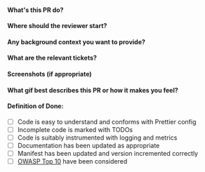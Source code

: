 #### What's this PR do?

#### Where should the reviewer start?

#### Any background context you want to provide?

#### What are the relevant tickets?

#### Screenshots (if appropriate)

#### What gif best describes this PR or how it makes you feel?

#### Definition of Done:

- [ ] Code is easy to understand and conforms with Prettier config
- [ ] Incomplete code is marked with TODOs
- [ ] Code is suitably instrumented with logging and metrics
- [ ] Documentation has been updated as appropriate
- [ ] Manifest has been updated and version incremented correctly
- [ ] [OWASP Top 10](https://www.owasp.org/index.php/Top_10-2017_Top_10) have been considered
